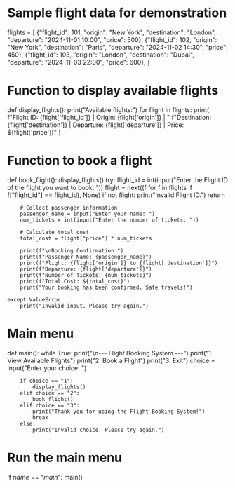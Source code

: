 # Sample flight data for demonstration
flights = [
    {"flight_id": 101, "origin": "New York", "destination": "London", "departure": "2024-11-01 10:00", "price": 500},
    {"flight_id": 102, "origin": "New York", "destination": "Paris", "departure": "2024-11-02 14:30", "price": 450},
    {"flight_id": 103, "origin": "London", "destination": "Dubai", "departure": "2024-11-03 22:00", "price": 600},
]

# Function to display available flights
def display_flights():
    print("Available flights:")
    for flight in flights:
        print(
            f"Flight ID: {flight['flight_id']} | Origin: {flight['origin']} | "
            f"Destination: {flight['destination']} | Departure: {flight['departure']} | Price: ${flight['price']}"
        )

# Function to book a flight
def book_flight():
    display_flights()
    try:
        flight_id = int(input("Enter the Flight ID of the flight you want to book: "))
        flight = next((f for f in flights if f["flight_id"] == flight_id), None)
        if not flight:
            print("Invalid Flight ID.")
            return

        # Collect passenger information
        passenger_name = input("Enter your name: ")
        num_tickets = int(input("Enter the number of tickets: "))

        # Calculate total cost
        total_cost = flight["price"] * num_tickets

        print(f"\nBooking Confirmation:")
        print(f"Passenger Name: {passenger_name}")
        print(f"Flight: {flight['origin']} to {flight['destination']}")
        print(f"Departure: {flight['departure']}")
        print(f"Number of Tickets: {num_tickets}")
        print(f"Total Cost: ${total_cost}")
        print("Your booking has been confirmed. Safe travels!")

    except ValueError:
        print("Invalid input. Please try again.")

# Main menu
def main():
    while True:
        print("\n--- Flight Booking System ---")
        print("1. View Available Flights")
        print("2. Book a Flight")
        print("3. Exit")
        choice = input("Enter your choice: ")
        
        if choice == "1":
            display_flights()
        elif choice == "2":
            book_flight()
        elif choice == "3":
            print("Thank you for using the Flight Booking System!")
            break
        else:
            print("Invalid choice. Please try again.")

# Run the main menu
if _name_ == "_main_":
    main()
